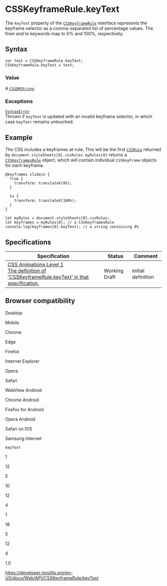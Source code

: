 # CSSKeyframeRule.keyText

The `keyText` property of the [`CSSKeyframeRule`](../csskeyframerule) interface represents the keyframe selector as a comma-separated list of percentage values. The from and to keywords map to 0% and 100%, respectively.

## Syntax

    var text = CSSKeyframeRule.keyText;
    CSSKeyframeRule.keyText = text;

### Value

A [`CSSOMString`](../cssomstring).

### Exceptions

[`SyntaxError`](https://developer.mozilla.org/en-US/docs/Web/JavaScript/Reference/Global_Objects/SyntaxError)  
Thrown if `keyText` is updated with an invalid keyframe selector, in which case `keyText` remains untouched.

## Example

The CSS includes a keyframes at-rule. This will be the first [`CSSRule`](../cssrule) returned by `document.styleSheets[0].cssRules`. `myRules[0]` returns a [`CSSKeyframesRule`](../csskeyframesrule) object, which will contain individual <span class="page-not-created">`CSSKeyFrame`</span> objects for each keyframe.

    @keyframes slidein {
      from {
        transform: translateX(0%);
      }

      to {
        transform: translateX(100%);
      }
    }

    let myRules = document.styleSheets[0].cssRules;
    let keyframes = myRules[0]; // a CSSKeyframesRule
    console.log(keyframes[0].keyText); // a string containing 0%

## Specifications

<table><thead><tr class="header"><th>Specification</th><th>Status</th><th>Comment</th></tr></thead><tbody><tr class="odd"><td><a href="https://drafts.csswg.org/css-animations-1/#dom-csskeyframerule-keytext">CSS Animations Level 1<br />
<span class="small">The definition of 'CSSKeyframeRule.keyText' in that specification.</span></a></td><td><span class="spec-wd">Working Draft</span></td><td>Initial definition</td></tr></tbody></table>

## Browser compatibility

Desktop

Mobile

Chrome

Edge

Firefox

Internet Explorer

Opera

Safari

WebView Android

Chrome Android

Firefox for Android

Opera Android

Safari on IOS

Samsung Internet

`keyText`

1

12

5

10

12

4

1

18

5

12

4

1.0

<a href="https://developer.mozilla.org/en-US/docs/Web/API/CSSKeyframeRule/keyText" class="_attribution-link">https://developer.mozilla.org/en-US/docs/Web/API/CSSKeyframeRule/keyText</a>

